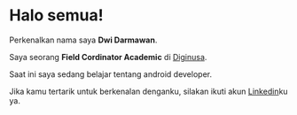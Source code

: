 # Halo semua! 

Perkenalkan nama saya **Dwi Darmawan**.

Saya seorang **Field Cordinator Academic** di [Diginusa](http://www.diginusa.com/).

Saat ini saya sedang belajar tentang android developer.

Jika kamu tertarik untuk berkenalan denganku, silakan ikuti akun [Linkedin](www.linkedin.com/in/dwidar13)ku ya.
